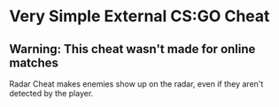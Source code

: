 # Very Simple External CS:GO Cheat

## Warning: This cheat wasn't made for online matches

Radar Cheat makes enemies show up on the radar, even if they aren't detected by the player.
